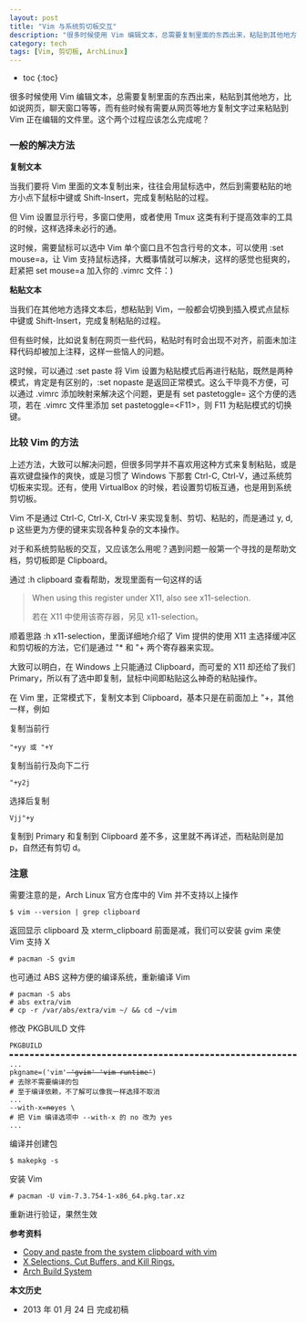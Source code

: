 ```yaml
---
layout: post
title: "Vim 与系统剪切板交互"
description: "很多时候使用 Vim 编辑文本，总需要复制里面的东西出来，粘贴到其他地方，比如说网页，聊天窗口等等，而有些时候有需要从网页等地方复制文字过来粘贴到 Vim 正在编辑的文件里。"
category: tech
tags: [Vim, 剪切板, ArchLinux]
---
```


* toc
{:toc}

很多时候使用 Vim 编辑文本，总需要复制里面的东西出来，粘贴到其他地方，比如说网页，聊天窗口等等，而有些时候有需要从网页等地方复制文字过来粘贴到 Vim 正在编辑的文件里。这个两个过程应该怎么完成呢？

### 一般的解决方法

**复制文本**

当我们要将 Vim 里面的文本复制出来，往往会用鼠标选中，然后到需要粘贴的地方小点下鼠标中键或 Shift-Insert，完成复制粘贴的过程。

但 Vim 设置显示行号，多窗口使用，或者使用 Tmux 这类有利于提高效率的工具的时候，这样选择未必行的通。

这时候，需要鼠标可以选中 Vim 单个窗口且不包含行号的文本，可以使用 :set mouse=a，让 Vim 支持鼠标选择，大概事情就可以解决，这样的感觉也挺爽的，赶紧把 set mouse=a 加入你的 .vimrc 文件：)

**粘贴文本**

当我们在其他地方选择文本后，想粘贴到 Vim，一般都会切换到插入模式点鼠标中键或 Shift-Insert，完成复制粘贴的过程。

但有些时候，比如说复制在网页一些代码，粘贴时有时会出现不对齐，前面未加注释代码却被加上注释，这样一些恼人的问题。

这时候，可以通过 :set paste 将 Vim 设置为粘贴模式后再进行粘贴，既然是两种模式，肯定是有区别的，:set nopaste 是返回正常模式。这么干毕竟不方便，可以通过 .vimrc 添加映射来解决这个问题，更是有 set pastetoggle= 这个方便的选项，若在 .vimrc 文件里添加 set pastetoggle=\<F11\>，则 F11 为粘贴模式的切换键。


### 比较 Vim 的方法

上述方法，大致可以解决问题，但很多同学并不喜欢用这种方式来复制粘贴，或是喜欢键盘操作的爽快，或是习惯了 Windows 下那套 Ctrl-C, Ctrl-V，通过系统剪切板来实现。还有，使用 VirtualBox 的时候，若设置剪切板互通，也是用到系统剪切板。

Vim 不是通过 Ctrl-C, Ctrl-X, Ctrl-V 来实现复制、剪切、粘贴的，而是通过 y, d, p 这些更为方便的键来实现各种复杂的文本操作。

对于和系统剪贴板的交互，又应该怎么用呢？遇到问题一般第一个寻找的是帮助文档，剪切板即是 Clipboard。

通过 :h clipboard 查看帮助，发现里面有一句这样的话

> When using this register under X11, also see x11-selection.
>
> 若在 X11 中使用该寄存器，另见 x11-selection。

顺着思路 :h x11-selection，里面详细地介绍了 Vim 提供的使用 X11 主选择缓冲区和剪切板的方法，它们是通过 "\* 和 "+ 两个寄存器来实现。

大致可以明白，在 Windows 上只能通过 Clipboard，而可爱的 X11 却还给了我们 Primary，所以有了选中即复制，鼠标中间即粘贴这么神奇的粘贴操作。

在 Vim 里，正常模式下，复制文本到 Clipboard，基本只是在前面加上 "+，其他一样，例如

复制当前行

    "+yy 或 "+Y

复制当前行及向下二行

    "+y2j

选择后复制

    Vjj"+y

复制到 Primary 和复制到 Clipboard 差不多，这里就不再详述，而粘贴则是加 p，自然还有剪切 d。

### 注意

需要注意的是，Arch Linux 官方仓库中的 Vim 并不支持以上操作

    $ vim --version | grep clipboard

返回显示 clipboard 及 xterm_clipboard 前面是减，我们可以安装 gvim 来使 Vim 支持 X

    # pacman -S gvim

也可通过 ABS 这种方便的编译系统，重新编译 Vim

    # pacman -S abs
    # abs extra/vim
    # cp -r /var/abs/extra/vim ~/ && cd ~/vim

修改 PKGBUILD 文件

<pre style="margin-bottom: 0; border-bottom:none; padding-bottom:8px;"><code>PKGBUILD</code></pre>
<pre style="margin-top: 0; border-top-style:dashed; padding-top:8px;"><code>...
pkgname=('vim'<del> 'gvim' 'vim-runtime'</del>)
# 去除不需要编译的包
# 至于编译依赖，不了解可以像我一样选择不取消
...
--with-x=<del>no</del>yes \
# 把 Vim 编译选项中 --with-x 的 no 改为 yes
...
</code></pre>

编译并创建包

    $ makepkg -s

安装 Vim

    # pacman -U vim-7.3.754-1-x86_64.pkg.tar.xz

重新进行验证，果然生效

**参考资料**

* [Copy and paste from the system clipboard with vim](http://maxolasersquad.blogspot.com/2012/01/copy-and-paste-from-system-clipboard.html)
* [X Selections, Cut Buffers, and Kill Rings.](http://www.jwz.org/doc/x-cut-and-paste.html)
* [Arch Build System](https://wiki.archlinux.org/index.php/Arch_Build_System)

**本文历史**

* 2013 年 01 月 24 日 完成初稿
